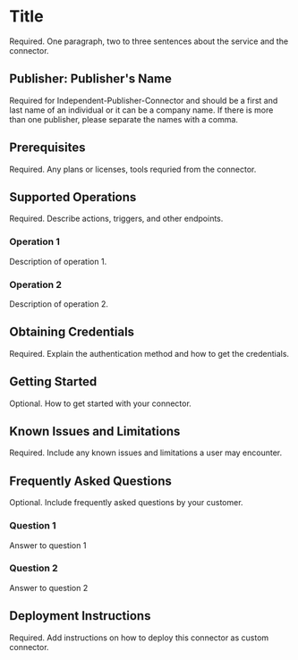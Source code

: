 # Title
Required. One paragraph, two to three sentences about the service and the connector​.

## Publisher: Publisher's Name
Required for Independent-Publisher-Connector and should be a first and last name of an individual or it can be a company name. ​If there is more than one publisher, please separate the names with a comma.​

## Prerequisites
Required. Any plans or licenses, tools requried from the connector.​

## Supported Operations
Required. Describe actions, triggers, and other endpoints.​
### Operation 1
Description of operation 1.

### Operation 2
Description of operation 2.


## Obtaining Credentials
Required. Explain the authentication method and how to get the credentials.​

## Getting Started
Optional. How to get started with your connector.

## Known Issues and Limitations
Required. Include any known issues and limitations a user may encounter.

## Frequently Asked Questions
Optional. Include frequently asked questions by your customer.
### Question 1
Answer to question 1
### Question 2
Answer to question 2

## Deployment Instructions
Required. Add instructions on how to deploy this connector as custom connector.
